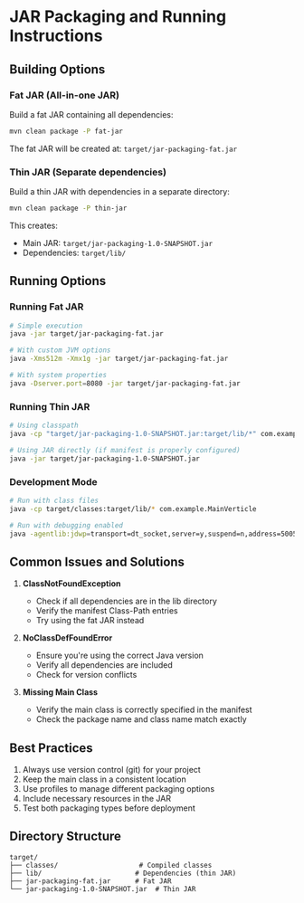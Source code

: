# JAR Packaging and Running Instructions

## Building Options

### Fat JAR (All-in-one JAR)
Build a fat JAR containing all dependencies:
```bash
mvn clean package -P fat-jar
```

The fat JAR will be created at: `target/jar-packaging-fat.jar`

### Thin JAR (Separate dependencies)
Build a thin JAR with dependencies in a separate directory:
```bash
mvn clean package -P thin-jar
```

This creates:
- Main JAR: `target/jar-packaging-1.0-SNAPSHOT.jar`
- Dependencies: `target/lib/`

## Running Options

### Running Fat JAR
```bash
# Simple execution
java -jar target/jar-packaging-fat.jar

# With custom JVM options
java -Xms512m -Xmx1g -jar target/jar-packaging-fat.jar

# With system properties
java -Dserver.port=8080 -jar target/jar-packaging-fat.jar
```

### Running Thin JAR
```bash
# Using classpath
java -cp "target/jar-packaging-1.0-SNAPSHOT.jar:target/lib/*" com.example.MainVerticle

# Using JAR directly (if manifest is properly configured)
java -jar target/jar-packaging-1.0-SNAPSHOT.jar
```

### Development Mode
```bash
# Run with class files
java -cp target/classes:target/lib/* com.example.MainVerticle

# Run with debugging enabled
java -agentlib:jdwp=transport=dt_socket,server=y,suspend=n,address=5005 -jar target/jar-packaging-fat.jar
```

## Common Issues and Solutions

1. **ClassNotFoundException**
   - Check if all dependencies are in the lib directory
   - Verify the manifest Class-Path entries
   - Try using the fat JAR instead

2. **NoClassDefFoundError**
   - Ensure you're using the correct Java version
   - Verify all dependencies are included
   - Check for version conflicts

3. **Missing Main Class**
   - Verify the main class is correctly specified in the manifest
   - Check the package name and class name match exactly

## Best Practices

1. Always use version control (git) for your project
2. Keep the main class in a consistent location
3. Use profiles to manage different packaging options
4. Include necessary resources in the JAR
5. Test both packaging types before deployment

## Directory Structure
```
target/
├── classes/                    # Compiled classes
├── lib/                       # Dependencies (thin JAR)
├── jar-packaging-fat.jar      # Fat JAR
└── jar-packaging-1.0-SNAPSHOT.jar  # Thin JAR
```

